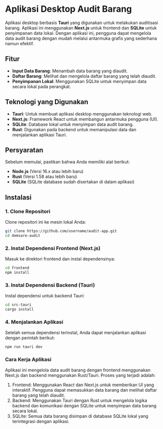 # Aplikasi Desktop Audit Barang

Aplikasi desktop berbasis **Tauri** yang digunakan untuk melakukan auditisasi barang. Aplikasi ini menggunakan **Next.js** untuk frontend dan **SQLite** untuk penyimpanan data lokal. Dengan aplikasi ini, pengguna dapat mengelola data audit barang dengan mudah melalui antarmuka grafis yang sederhana namun efektif.

## Fitur

- **Input Data Barang**: Menambah data barang yang diaudit.
- **Daftar Barang**: Melihat dan mengelola daftar barang yang telah diaudit.
- **Penyimpanan Lokal**: Menggunakan SQLite untuk menyimpan data secara lokal pada perangkat.

## Teknologi yang Digunakan

- **Tauri**: Untuk membuat aplikasi desktop menggunakan teknologi web.
- **Next.js**: Framework React untuk membangun antarmuka pengguna (UI).
- **SQLite**: Database lokal untuk menyimpan data audit barang.
- **Rust**: Digunakan pada backend untuk memanipulasi data dan menjalankan aplikasi Tauri.

## Persyaratan

Sebelum memulai, pastikan bahwa Anda memiliki alat berikut:

- **Node.js** (Versi 16.x atau lebih baru)
- **Rust** (Versi 1.58 atau lebih baru)
- **SQLite** (SQLite database sudah disertakan di dalam aplikasi)

## Instalasi

### 1. Clone Repositori
Clone repositori ini ke mesin lokal Anda:

```bash
git clone https://github.com/username/audit-app.git
cd demsare-audit
```

### 2. Instal Dependensi Frontend (Next.js)
Masuk ke direktori frontend dan instal dependensinya:

```bash
cd frontend
npm install
```

### 3. Instal Dependensi Backend (Tauri)
Instal dependensi untuk backend Tauri:

```bash
cd src-tauri
cargo install
```

### 4. Menjalankan Aplikasi
Setelah semua dependensi terinstal, Anda dapat menjalankan aplikasi dengan perintah berikut:

```bash
npm run tauri dev
```

### Cara Kerja Aplikasi
Aplikasi ini mengelola data audit barang dengan frontend menggunakan Next.js dan backend menggunakan Rust/Tauri. Proses yang terjadi adalah:

1. Frontend: Menggunakan React dan Next.js untuk memberikan UI yang interaktif. Pengguna dapat memasukkan data barang dan melihat daftar barang yang telah diaudit.
2. Backend: Menggunakan Tauri dengan Rust untuk mengelola logika backend dan komunikasi dengan SQLite untuk menyimpan data barang secara lokal.
3. SQLite: Semua data barang disimpan di database SQLite lokal yang terintegrasi dengan aplikasi.
